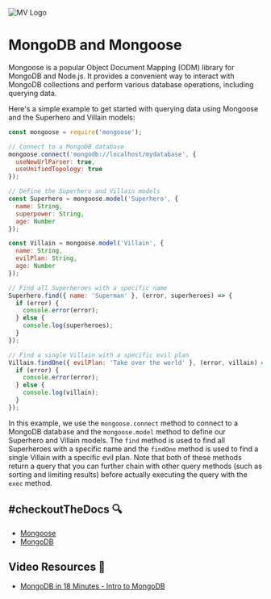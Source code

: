 ![MV Logo](/logo.jpg)

# MongoDB and Mongoose
Mongoose is a popular Object Document Mapping (ODM) library for MongoDB and Node.js. It provides a convenient way to interact with MongoDB collections and perform various database operations, including querying data.

Here's a simple example to get started with querying data using Mongoose and the Superhero and Villain models:
```js
const mongoose = require('mongoose');

// Connect to a MongoDB database
mongoose.connect('mongodb://localhost/mydatabase', {
  useNewUrlParser: true,
  useUnifiedTopology: true
});

// Define the Superhero and Villain models
const Superhero = mongoose.model('Superhero', {
  name: String,
  superpower: String,
  age: Number
});

const Villain = mongoose.model('Villain', {
  name: String,
  evilPlan: String,
  age: Number
});

// Find all Superheroes with a specific name
Superhero.find({ name: 'Superman' }, (error, superheroes) => {
  if (error) {
    console.error(error);
  } else {
    console.log(superheroes);
  }
});

// Find a single Villain with a specific evil plan
Villain.findOne({ evilPlan: 'Take over the world' }, (error, villain) => {
  if (error) {
    console.error(error);
  } else {
    console.log(villain);
  }
});
```

In this example, we use the `mongoose.connect` method to connect to a MongoDB database and the `mongoose.model` method to define our Superhero and Villain models. The `find` method is used to find all Superheroes with a specific name and the `findOne` method is used to find a single Villain with a specific evil plan. Note that both of these methods return a query that you can further chain with other query methods (such as sorting and limiting results) before actually executing the query with the `exec` method.

## #checkoutTheDocs 🔍
- [Mongoose](https://mongoosejs.com/)
- [MongoDB](https://www.mongodb.com/)

## Video Resources 🎥
- [MongoDB in 18 Minutes - Intro to MongoDB](https://www.youtube.com/watch?v=bKjH8WhSu_E)
